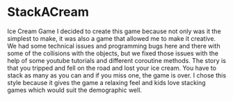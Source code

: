 # StackACream
Ice Cream Game
I decided to create this game because not only was it the simplest to make, it was also a game that allowed me to make it creative. We had
some technical issues and programming bugs here and there with some of the collisions with the objects, but we fixed those issues with the help of some youtube tutorials
and different coroutine methods. The story is that you tripped and fell on the road and lost your ice cream. You have to stack as many as you can and if you miss one, the
game is over. I chose this style because it gives the game a relaxing feel and kids love stacking games which would suit the demographic well.
